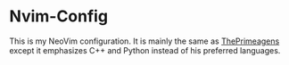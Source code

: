 # Nvim-Config
This is my NeoVim configuration. It is mainly the same as [ThePrimeagens](https://youtu.be/w7i4amO_zaE?si=vHgJ9Yuc1-X7NzKW) except it emphasizes C++ and Python instead of his preferred languages.
